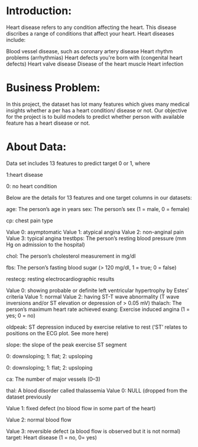 # Introduction:
Heart disease refers to any condition affecting the heart. This disease discribes a range of conditions that affect your heart. Heart diseases include:

Blood vessel disease, such as coronary artery disease
Heart rhythm problems (arrhythmias)
Heart defects you're born with (congenital heart defects)
Heart valve disease
Disease of the heart muscle
Heart infection
# Business Problem:
In this project, the dataset has lot many features which gives many medical insights whether a per has a heart condition/ disease or not. Our objective for the project is to build models to predict whether person with available feature has a heart disease or not.

# About Data:
Data set includes 13 features to predict target 0 or 1, where

1:heart disease

0: no heart condition

Below are the details for 13 features and one target columns in our datasets:

age: The person’s age in years
sex: The person’s sex (1 = male, 0 = female)

cp: chest pain type

Value 0: asymptomatic
Value 1: atypical angina
Value 2: non-anginal pain
Value 3: typical angina
trestbps: The person’s resting blood pressure (mm Hg on admission to the hospital)

chol: The person’s cholesterol measurement in mg/dl

fbs: The person’s fasting blood sugar (> 120 mg/dl, 1 = true; 0 = false)

restecg: resting electrocardiographic results

Value 0: showing probable or definite left ventricular hypertrophy by Estes’ criteria
Value 1: normal
Value 2: having ST-T wave abnormality (T wave inversions and/or ST elevation or depression of > 0.05 mV)
thalach: The person’s maximum heart rate achieved exang: Exercise induced angina (1 = yes; 0 = no)

oldpeak: ST depression induced by exercise relative to rest (‘ST’ relates to positions on the ECG plot. See more here)

slope: the slope of the peak exercise ST segment

0: downsloping; 1: flat; 2: upsloping

0: downsloping; 1: flat; 2: upsloping

ca: The number of major vessels (0–3)

thal: A blood disorder called thalassemia Value 0: NULL (dropped from the dataset previously

Value 1: fixed defect (no blood flow in some part of the heart)

Value 2: normal blood flow

Value 3: reversible defect (a blood flow is observed but it is not normal)
target: Heart disease (1 = no, 0= yes)
